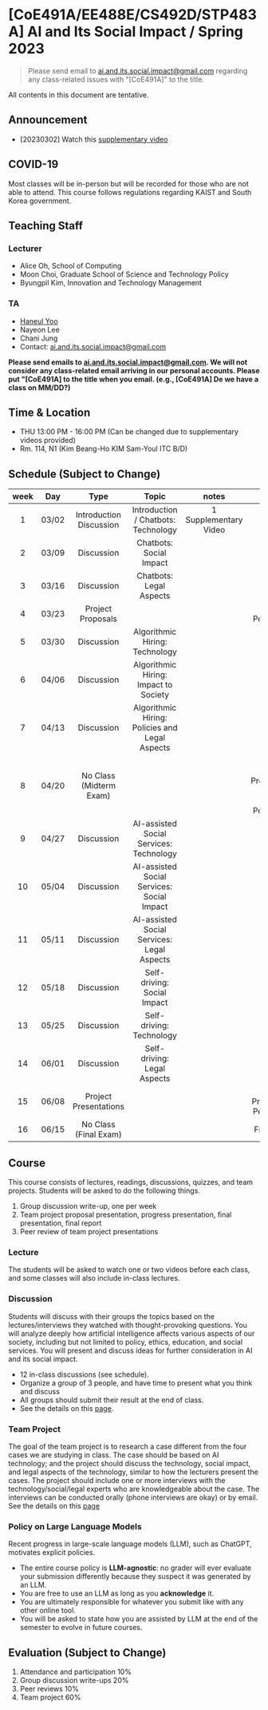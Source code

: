 # [CoE491A/EE488E/CS492D/STP483A] AI and Its Social Impact / Spring 2023

> Please send email to ai.and.its.social.impact@gmail.com regarding any class-related issues with "[CoE491A]" to the title.

All contents in this document are tentative.

## Announcement
* [20230302] Watch this [supplementary video]()

## COVID-19
Most classes will be in-person but will be recorded for those who are not able to attend.
This course follows regulations regarding KAIST and South Korea government.

## Teaching Staff
### Lecturer
* Alice Oh, School of Computing
* Moon Choi, Graduate School of Science and Technology Policy
* Byungpil Kim, Innovation and Technology Management

### TA
* [Haneul Yoo](https://haneul-yoo.github.io)
* Nayeon Lee
* Chani Jung
* Contact: ai.and.its.social.impact@gmail.com

**Please send emails to ai.and.its.social.impact@gmail.com. We will not consider any class-related email arriving in our personal accounts. Please put "[CoE491A] to the title when you email. (e.g., [CoE491A] De we have a class on MM/DD?)**

## Time & Location
* THU 13:00 PM - 16:00 PM (Can be changed due to supplementary videos provided)
* Rm. 114, N1 (Kim Beang-Ho KIM Sam-Youl ITC B/D)

## Schedule (Subject to Change)

|  week |                    Day                    |                Type             |                      Topic                    |      notes     |           Project          |
|:-----:|:-----------------------------------------:|:-------------------------------:|:---------------------------------------------:|:--------------:|:--------------------------:|
|   1   | 03/02                                     | Introduction <br/> Discussion | Introduction / Chatbots: Technology | 1 Supplementary Video | |
|   2   | 03/09                              | Discussion     | Chatbots: Social Impact | | Choose Teams |
|   3   | 03/16                              | Discussion     | Chatbots: Legal Aspects | | |
|   4   | 03/23                              | Project Proposals    |  | | Proposal, Peer-review |
|   5   | 03/30                              | Discussion    | Algorithmic Hiring: Technology         | | |
|   6   | 04/06                              | Discussion     | Algorithmic Hiring: Impact to Society                             | | |
|   7   | 04/13                              | Discussion |Algorithmic Hiring: Policies and Legal Aspects | | |
|   8   | 04/20                              | No Class (Midterm Exam) | | | Project Progress Presentations (Upload Video), Peer-review|
|   9   | 04/27                              | Discussion    | AI-assisted Social Services: Technology | | |
|   10  | 05/04                              | Discussion    | AI-assisted Social Services: Social Impact | | |
|   11  | 05/11                              | Discussion    | AI-assisted Social Services: Legal Aspects  | | |
|   12  | 05/18                              | Discussion    | Self-driving: Social Impact | | |
|   13  | 05/25                              | Discussion    | Self-driving: Technology | | |
|   14  | 06/01                              | Discussion       | Self-driving: Legal Aspects | | |
|   15  | 06/08                              | Project Presentations | | | Final Presentation, Peer-review|
|   16  | 06/15                             | No Class (Final Exam)           |                           | | Final Report |

## Course
This course consists of lectures, readings, discussions, quizzes, and team projects.
Students will be asked to do the following things.  

1.	Group discussion write-up, one per week  
2.	Team project proposal presentation, progress presentation, final presentation, final report  
3.	Peer review of team project presentations

### Lecture
The students will be asked to watch one or two videos before each class, and some classes will also include in-class lectures.

### Discussion
Students will discuss with their groups the topics based on the lectures/interviews they watched with thought-provoking questions.
You will analyze deeply how artificial intelligence affects various aspects of our society, including but not limited to policy, ethics, education, and social services.
You will present and discuss ideas for further consideration in AI and its social impact.
* 12 in-class discussions (see schedule).
* Organize a group of 3 people, and have time to present what you think and discuss
* All groups should submit their result at the end of class.
* See the details on this [page](https://uilab-kaist.github.io/cs492-ai-and-society-spring-2023/discussion).

### Team Project
The goal of the team project is to research a case different from the four cases we are studying in class. The case should be based on AI technology; and the project should discuss the technology, social impact, and legal aspects of the technology, similar to how the lecturers present the cases. The project should include one or more interviews with the technology/social/legal experts who are knowledgeable about the case. The interviews can be conducted orally (phone interviews are okay) or by email. See the details on this [page](https://uilab-kaist.github.io/cs492-ai-and-society-spring-2023/project)

### Policy on Large Language Models
Recent progress in large-scale language models (LLM), such as ChatGPT, motivates explicit policies.
* The entire course policy is **LLM-agnostic**: no grader will ever evaluate your submission differently because they suspect it was generated by an LLM.
* You are free to use an LLM as long as you **acknowledge** it.
* You are ultimately responsible for whatever you submit like with any other online tool.
* You will be asked to state how you are assisted by LLM at the end of the semester to evolve in future courses.

## Evaluation (Subject to Change)
1.	Attendance and participation 10%
2.	Group discussion write-ups 20%
3.	Peer reviews 10%
4.	Team project 60%
